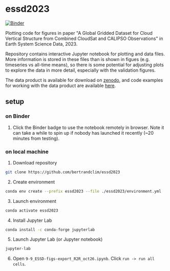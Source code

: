 # essd2023
[![Binder](https://mybinder.org/badge_logo.svg)](https://mybinder.org/v2/gh/bertrandclim/essd2023/HEAD?labpath=9-9_ESSD-figs-export_R2R_oct26.ipynb)

Plotting code for figures in paper "A Global Gridded Dataset for Cloud Vertical Structure from Combined CloudSat and CALIPSO Observations" in Earth System Science Data, 2023.

Repository contains interactive Jupyter notebook for plotting and data files. More information is stored in these files than is shown in figues (e.g. timeseries vs all-time means), so there is some potential for adjusting plots to explore the data in more detail, especially with the validation figures.

The data product is available for download on [zenodo](https://zenodo.org/records/8057791), and code examples for working with the data product are available [here](https://github.com/bertrandclim/3S-GEOPROF-COMB).

## setup
### on Binder
1. Click the Binder badge to use the notebook remotely in browser. Note it can take a while to spin up if nobody has launched it recently (~20 minutes from testing).

### on local machine
1. Download repository
```bash
git clone https://github.com/bertrandclim/essd2023
```
2. Create environment
```bash
conda env create --prefix essd2023 --file ./essd2023/environment.yml
```
3. Launch environment
```bash
conda activate essd2023
```
4. Install Jupyter Lab
```bash
conda install -c conda-forge jupyterlab
```
5. Launch Jupyter Lab (or Jupyter notebook)
```bash
jupyter-lab
```
6. Open `9-9_ESSD-figs-export_R2R_oct26.ipynb`. Click `run -> run all cells`.
